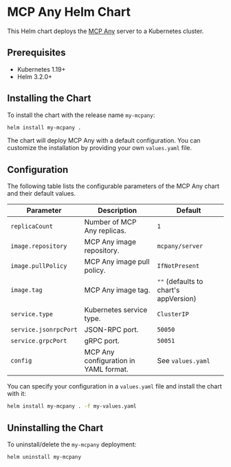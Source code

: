 # MCP Any Helm Chart

This Helm chart deploys the [MCP Any](https://github.com/mcpany/core) server to a Kubernetes cluster.

## Prerequisites

- Kubernetes 1.19+
- Helm 3.2.0+

## Installing the Chart

To install the chart with the release name `my-mcpany`:

```bash
helm install my-mcpany .
```

The chart will deploy MCP Any with a default configuration. You can customize the installation by providing your own `values.yaml` file.

## Configuration

The following table lists the configurable parameters of the MCP Any chart and their default values.

| Parameter             | Description                           | Default                               |
| --------------------- | ------------------------------------- | ------------------------------------- |
| `replicaCount`        | Number of MCP Any replicas.           | `1`                                   |
| `image.repository`    | MCP Any image repository.             | `mcpany/server`                       |
| `image.pullPolicy`    | MCP Any image pull policy.            | `IfNotPresent`                        |
| `image.tag`           | MCP Any image tag.                    | `""` (defaults to chart's appVersion) |
| `service.type`        | Kubernetes service type.              | `ClusterIP`                           |
| `service.jsonrpcPort` | JSON-RPC port.                        | `50050`                               |
| `service.grpcPort`    | gRPC port.                            | `50051`                               |
| `config`              | MCP Any configuration in YAML format. | See `values.yaml`                     |

You can specify your configuration in a `values.yaml` file and install the chart with it:

```bash
helm install my-mcpany . -f my-values.yaml
```

## Uninstalling the Chart

To uninstall/delete the `my-mcpany` deployment:

```bash
helm uninstall my-mcpany
```
